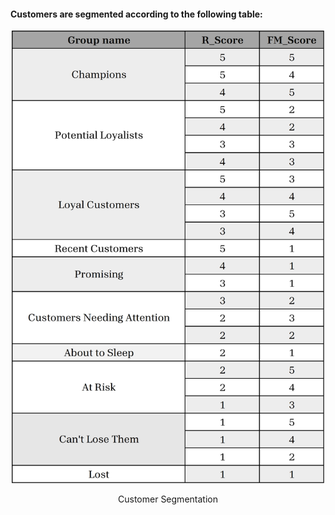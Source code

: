 <h4>Customers are segmented according to the following table:</h4>
<div align="center">
  <img src="customer-segmentation.jpg" alt="Image" width=500>
  <p>Customer Segmentation</p>
</div>
